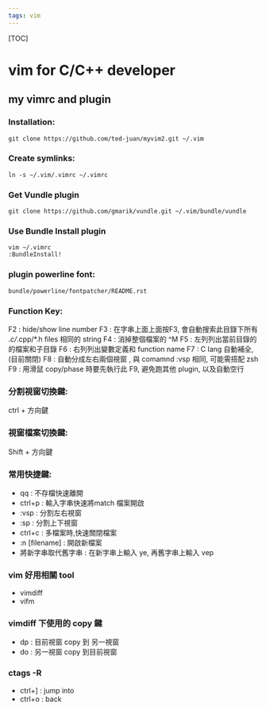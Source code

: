 ```yaml
---
tags: vim
---
```


[TOC]


vim for C/C++ developer
====

## my vimrc and plugin


### Installation:

	git clone https://github.com/ted-juan/myvim2.git ~/.vim

### Create symlinks:

	ln -s ~/.vim/.vimrc ~/.vimrc

### Get Vundle plugin

	git clone https://github.com/gmarik/vundle.git ~/.vim/bundle/vundle

### Use Bundle Install plugin
	    
	vim ~/.vimrc
	:BundleInstall!

### plugin powerline font:

	bundle/powerline/fontpatcher/README.rst


### Function Key:

F2 : hide/show line number
F3 : 在字串上面上面按F3, 會自動搜索此目錄下所有 *.c/*.cpp/*.h files 相同的 string
F4 : 消掉整個檔案的 ^M
F5 : 左列列出當前目錄的的檔案和子目錄
F6 : 右列列出變數定義和 function name
F7 : C lang 自動補全, (目前關閉)
F8 : 自動分成左右兩個視窗 , 與 comamnd :vsp 相同, 可能需搭配 zsh
F9 : 用滑鼠 copy/phase 時要先執行此 F9, 避免跑其他 plugin, 以及自動空行

### 分割視窗切換鍵:

ctrl + 方向鍵

### 視窗檔案切換鍵:

Shift + 方向鍵

### 常用快捷鍵:

- qq : 不存檔快速離開
- ctrl+p : 輸入字串快速將match 檔案開啟
- :vsp : 分割左右視窗
- :sp : 分割上下視窗
- ctrl+c : 多檔案時,快速關閉檔案
- :n [filename]  : 開啟新檔案
- 將新字串取代舊字串 : 在新字串上輸入 ye, 再舊字串上輸入 vep

### vim 好用相關 tool

- vimdiff
- vifm

### vimdiff 下使用的 copy 鍵

- dp : 目前視窗 copy 到 另一視窗
- do : 另一視窗 copy 到目前視窗

### ctags -R

- ctrl+]  : jump into
- ctrl+o  : back

### 
